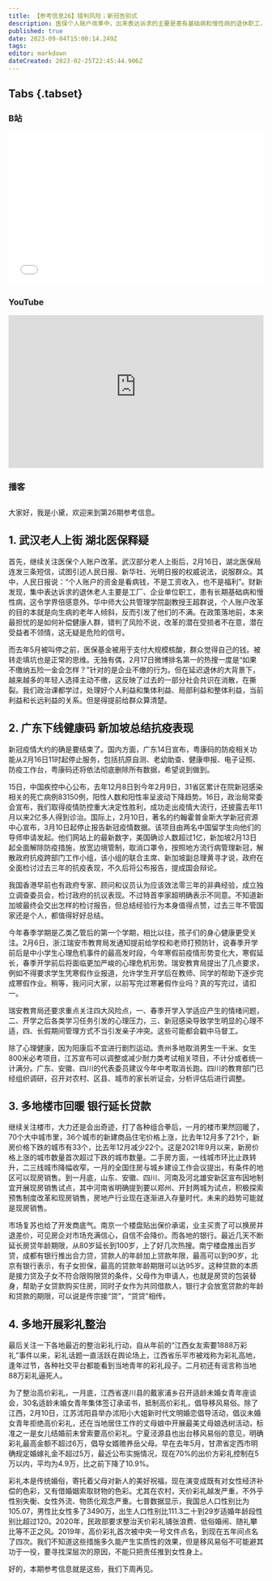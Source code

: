 ```yaml
---
title: 【参考信息26】错判风险；新冠告别式
description: 医保个人账户改革中，出来表达诉求的主要是患有基础病和慢性病的退休职工，这让学界倍感意外，因为改的目的本来是向生病老年人倾斜，反而引发了他们不满。现在既错判了风险，又让改革的潜在受损者不在意、潜在受益者不领情，是个不好的信号。新加坡打算全面检讨过去三年政府的抗疫表现，值得点赞。另外，梳理一下最近的整治高价彩礼。
published: true
date: 2023-09-04T15:00:14.249Z
tags: 
editor: markdown
dateCreated: 2023-02-25T22:45:44.906Z
---
```


## Tabs {.tabset}
### B站
<div style="position: relative; padding: 30% 45%;">
<iframe style="position: absolute; width: 100%; height: 100%; left: 0; top: 0;" src="//player.bilibili.com/player.html?&bvid=BV1uY411v7BW&page=1&as_wide=1&high_quality=1&danmaku=1&autoplay=0" scrolling="no" border="0" frameborder="no" framespacing="0" allowfullscreen="true"></iframe>
</div>

### YouTube
<div style="position: relative; padding: 30% 45%;">
<iframe style="position: absolute; top: 0; left: 0; width: 100%; height: 100%;" src="https://www.youtube-nocookie.com/embed/Iphbb73AUUM" title="YouTube video player" frameborder="0" allow="accelerometer; autoplay; clipboard-write; encrypted-media; gyroscope; picture-in-picture" allowfullscreen></iframe>
</div>
  
### 播客
<div class="podcast-player"></div>

## 

大家好，我是小黛，欢迎来到第26期参考信息。

## 1. 武汉老人上街 湖北医保释疑

首先，继续关注医保个人账户改革。武汉部分老人上街后，2月16日，湖北医保局连发三条短信，试图引述人民日报、新华社、光明日报的权威说法，说服群众。其中，人民日报说：“个人账户的资金是看病钱，不是工资收入，也不是福利”。财新发现，集中表达诉求的退休老人主要是工厂、企业单位职工，患有长期基础病和慢性病，这令学界倍感意外。华中师大公共管理学院副教授王超群说，个人账户改革的目的本就是向生病的老年人倾斜，反而引发了他们的不满。在政策落地前，本来最担忧的是如何补偿健康人群，错判了风险不说，改革的潜在受损者不在意，潜在受益者不领情，这无疑是危险的信号。

而去年5月被叫停之前，医保基金被用于支付大规模核酸，群众觉得自己的钱。被转走填坑也是正常的思维。无独有偶，2月17日微博排名第一的热搜一度是“如果不缴纳五险一金会怎样？”针对的是企业不缴的行为。但在延迟退休的大背景下，越来越多的年轻人选择主动不缴，这反映了过去的一部分社会共识在消散，在撕裂。我们政治课都学过，处理好个人利益和集体利益、局部利益和整体利益，当前利益和长远利益的关系。但是得提前给群众算清楚。

## 2. 广东下线健康码 新加坡总结抗疫表现

新冠疫情大约的确是要结束了。国内方面，广东14日宣布，粤康码的防疫相关功能从2月16日11时起停止服务，包括抗原自测、老幼助查、健康申报、电子证照、防疫工作台，粤康码还将依法彻底删除所有数据，希望说到做到。

15日，中国疾控中心公布，去年12月8日到今年2月9日，31省区累计在院新冠感染相关的死亡病例83150例，阳性人数和阳性率呈波动下降趋势。16日，政治局常委会宣布，我们取得疫情防控重大决定性胜利，成功走出疫情大流行，还披露去年11月以来2亿多人得到诊治。国际上，2月10日，著名的约翰霍普金斯大学新冠资源中心宣布，3月10日起停止报告新冠疫情数据。该项目由两名中国留学生向他们的导师申请发起。他们网站上的最新数字，美国确诊人数超过1亿，新加坡2月13日起全面解除防疫措施，放宽边境管制，取消口罩令，按照地方流行病管理新冠，解散政府抗疫跨部门工作小组，该小组的联合主席、新加坡副总理黄寻才说，政府在全面检讨过去三年的抗疫表现，不久后将公布报告，提成国会辩论。

我国香港早前也有政府专家、顾问和议员认为应该效法零三年的非典经验，成立独立调查委员会，检讨政府的抗议表现。不过特首李家超明确表示不同意。不知道新加坡最终会交出怎样的检讨报告，但总结经验行为本身值得点赞，过去三年不管国家还是个人，都值得好好总结。

今年春季学期是乙类乙管后的第一个学期，相比以往，孩子们的身心健康更受关注。2月6日，浙江瑞安市教育局发通知提前给学校和老师打预防针，说春季开学前后是中小学生心理危机事件的最高发时段，今年寒假前疫情形势变化大，寒假延长，春季开学前后将面临更加严峻的心理危机形势。瑞安教育局提出了几点要求，例如不得要求学生凭寒假作业报道，允许学生开学后在教师、同学的帮助下逐步完成寒假作业。稍等，我问问大家，以前写完过寒暑假作业吗？真的写完过，请扣一。

瑞安教育局还要求重点关注四大风险点，一、春季开学入学适应产生的情绪问题，二、开学之后各类学习任务引发的心理压力，三、新冠感染导致学生明显的心理不适，四、长假期间管理方式不当引发亲子冲突。这些可能都会戳中马督工。

除了心理健康，因为阳康后不宜进行剧烈运动。贵州多地取消男生一千米、女生800米必考项目，江苏宣布可以调整或减少耐力类考试相关项目，不计分或者统一计满分。广东、安徽、四川的代表委员建议今年中考取消长跑。四川的教育部门已经组织调研，召开对农村、区县、城市的家长听证会，分析评估后进行调整。

## 3. 多地楼市回暖 银行延长贷款

继续关注楼市，大力还是会出奇迹，打了各种组合拳后，一月的楼市果然回暖了，70个大中城市里，36个城市的新建商品住宅价格上涨，比去年12月多了21个，新房价格下跌的城市有33个，比去年12月减少22个。这是2021年9月以来，新房价格上涨的城市数量首次超过下跌的城市数量。二手房方面，一线城市环比止跌转升，二三线城市降幅收窄。一月的全国住房与城乡建设工作会议提出，有条件的地区可以现房销售。到一月底，山东、安徽、四川、河南及河北雄安新区宣布因地制宜开展现房销售试点，其中河南省明确提到要以郑州、开封两城为试点，积极探索预售制度改革和现房销售，房地产行业现在逐渐进入存量时代，未来的趋势可能就是现房销售。

市场复苏也给了开发商底气。南京一个楼盘贴出保价承诺，业主买贵了可以换房并退差价，可见房企对市场充满信心，自信不会降价。而各地的银行。最近几天不断延长房贷年龄期限，从80岁延长到100岁，上了好几次热搜。南宁楼盘推出百岁贷，成都有银行推出合力贷，贷款人的年龄加上贷款年限，最高可以到90岁，北京有银行表示，有子女担保，最高的贷款年龄期限可以达95岁。这种贷款的本质是接力贷及子女不符合限购限贷的条件，父母作为申请人，也就是房贷的包装替身，帮助子女贷款购买住房，同时子女作为共同借款人，银行才会放宽贷款的年龄和贷款的期限，可以说是传宗接“贷”，“贷贷”相传。

## 4. 多地开展彩礼整治

最后关注一下各地最近的整治彩礼行动，自从年前的“江西女友索要1888万彩礼”事件以来，彩礼话题一直活跃在舆论场上，江西省乐平市被戏称为彩礼高地，逢年过节，各种社交平台都能看到当地青年的彩礼段子。二月初还有谣言称当地88万彩礼逼死人。

为了整治高价彩礼，一月底，江西省遂川县的戴家浦乡召开适龄未婚女青年座谈会，30名适龄未婚女青年集体签订承诺书，抵制高价彩礼，倡导移风易俗。除了江西，2月10日，江苏沭阳县举办沭阳小大姐新时代文明婚恋倡导活动，倡议未婚女青年拒绝高价彩礼，还在当地居住工作的丈母娘中开展最美丈母娘选树活动，标准之一是女儿结婚前未曾索要高价彩礼。宁夏泾源县也出台移风易俗的意见，明确彩礼最高金额不超过6万，倡导女婿赡养岳父母。早在去年5月，甘肃省定西市明确规定婚嫁礼金不超过5万，最近公布实施情况，现在70%的出价方彩礼控制在5万以内，平均为4.9万，比之前下降了10.9%。

彩礼本是传统婚俗，寄托着父母对新人的美好祝福，现在演变成既有对女性经济补偿的色彩，又有借婚姻索取财物的色彩。尤其在农村，天价彩礼越发严重，不外乎性别失衡、女性外流、物质化观念严重。七普数据显示，我国总人口性别比为105.07，男性比女性多了3490万，出生人口性别比111.3二十到29岁适婚年龄段性别比超过120。2020年，民政部要求整治天价彩礼铺张浪费、低俗婚闹、随礼攀比等不正之风。2019年，高价彩礼首次被中央一号文件点名，到现在五年间点名了四次。我们不知道这些措施多久能产生实质性的效果，但是移风易俗不可能避其功于一役，要寻找深层次的原因，不能只把责任推到女性身上。

好的，本期参考信息就是这些，我们下周再见。
